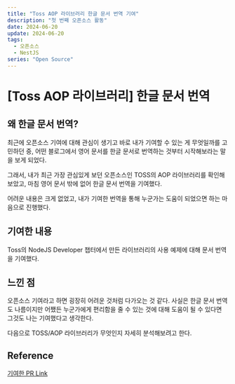 ```yaml
---
title: "Toss AOP 라이브러리 한글 문서 번역 기여"
description: "첫 번째 오픈소스 활동"
date: 2024-06-20
update: 2024-06-20
tags:
  - 오픈소스
  - NestJS
series: "Open Source"
---
```


# [Toss AOP 라이브러리] 한글 문서 번역

## 왜 한글 문서 번역?

최근에 오픈소스 기여에 대해 관심이 생기고 바로 내가 기여할 수 있는 게 무엇일까를 고민하던 중, 어떤 블로그에서 영어 문서를 한글 문서로 번역하는 것부터 시작해보라는 말을 보게 되었다.

그래서, 내가 최근 가장 관심있게 보던 오픈소스인 TOSS의 AOP 라이브러리를 확인해보았고, 마침 영어 문서 밖에 없어 한글 문서 번역을 기여했다.

어려운 내용은 크게 없었고, 내가 기여한 번역을 통해 누군가는 도움이 되었으면 하는 마음으로 진행했다.

## 기여한 내용

Toss의 NodeJS Developer 챕터에서 만든 라이브러리의 사용 예제에 대해 문서 번역을 기여했다.

## 느낀 점

오픈소스 기여라고 하면 굉장히 어려운 것처럼 다가오는 것 같다. 사실은 한글 문서 번역도 나름이지만 어쨌든 누군가에게 편리함을 줄 수 있는 것에 대해 도움이 될 수 있다면 그것도 나는 기여했다고 생각한다.

다음으로 TOSS/AOP 라이브러리가 무엇인지 자세히 분석해보려고 한다.

<!-- [TOSS/AOP 라이브러리 분석](https://eeeasycode.github.io/toss-aop-review/) -->

## Reference

[기여한 PR Link](https://github.com/toss/nestjs-aop/pull/35 "toss-github link")
